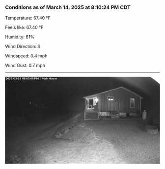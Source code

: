 ### Conditions as of March 14, 2025 at 8:10:24 PM CDT 

Temperature: 67.40 &deg;F

Feels like: 67.40 &deg;F

Humidity: 61%

Wind Direction: S

Windspeed: 0.4 mph

Wind Gust: 0.7 mph

---

<img src="./images/latest.jpeg"/>

